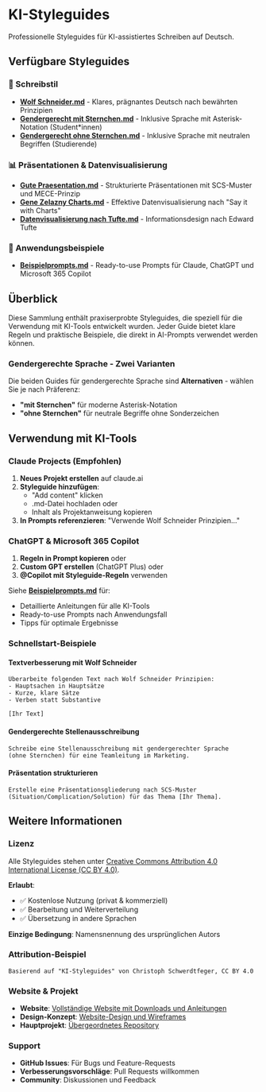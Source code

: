 # KI-Styleguides

Professionelle Styleguides für KI-assistiertes Schreiben auf Deutsch.

## Verfügbare Styleguides

### 📝 Schreibstil
- **[Wolf Schneider.md](Wolf%20Schneider.md)** - Klares, prägnantes Deutsch nach bewährten Prinzipien
- **[Gendergerecht mit Sternchen.md](Gendergerecht%20mit%20Sternchen.md)** - Inklusive Sprache mit Asterisk-Notation (Student*innen)
- **[Gendergerecht ohne Sternchen.md](Gendergerecht%20ohne%20Sternchen.md)** - Inklusive Sprache mit neutralen Begriffen (Studierende)

### 📊 Präsentationen & Datenvisualisierung
- **[Gute Praesentation.md](Gute%20Praesentation.md)** - Strukturierte Präsentationen mit SCS-Muster und MECE-Prinzip
- **[Gene Zelazny Charts.md](Gene%20Zelazny%20Charts.md)** - Effektive Datenvisualisierung nach "Say it with Charts"
- **[Datenvisualisierung nach Tufte.md](Datenvisualisierung%20nach%20Tufte.md)** - Informationsdesign nach Edward Tufte

### 🤖 Anwendungsbeispiele
- **[Beispielprompts.md](Beispielprompts.md)** - Ready-to-use Prompts für Claude, ChatGPT und Microsoft 365 Copilot

## Überblick

Diese Sammlung enthält praxiserprobte Styleguides, die speziell für die Verwendung mit KI-Tools entwickelt wurden. Jeder Guide bietet klare Regeln und praktische Beispiele, die direkt in AI-Prompts verwendet werden können.

### Gendergerechte Sprache - Zwei Varianten

Die beiden Guides für gendergerechte Sprache sind **Alternativen** - wählen Sie je nach Präferenz:
- **"mit Sternchen"** für moderne Asterisk-Notation
- **"ohne Sternchen"** für neutrale Begriffe ohne Sonderzeichen

## Verwendung mit KI-Tools

### Claude Projects (Empfohlen)
1. **Neues Projekt erstellen** auf claude.ai
2. **Styleguide hinzufügen**:
   - "Add content" klicken
   - .md-Datei hochladen oder
   - Inhalt als Projektanweisung kopieren
3. **In Prompts referenzieren**: "Verwende Wolf Schneider Prinzipien..."

### ChatGPT & Microsoft 365 Copilot
1. **Regeln in Prompt kopieren** oder
2. **Custom GPT erstellen** (ChatGPT Plus) oder  
3. **@Copilot mit Styleguide-Regeln** verwenden

Siehe **[Beispielprompts.md](Beispielprompts.md)** für:
- Detaillierte Anleitungen für alle KI-Tools
- Ready-to-use Prompts nach Anwendungsfall
- Tipps für optimale Ergebnisse

### Schnellstart-Beispiele

#### Textverbesserung mit Wolf Schneider
```
Überarbeite folgenden Text nach Wolf Schneider Prinzipien:
- Hauptsachen in Hauptsätze
- Kurze, klare Sätze
- Verben statt Substantive

[Ihr Text]
```

#### Gendergerechte Stellenausschreibung
```
Schreibe eine Stellenausschreibung mit gendergerechter Sprache 
(ohne Sternchen) für eine Teamleitung im Marketing.
```

#### Präsentation strukturieren
```
Erstelle eine Präsentationsgliederung nach SCS-Muster 
(Situation/Complication/Solution) für das Thema [Ihr Thema].
```

## Weitere Informationen

### Lizenz
Alle Styleguides stehen unter [Creative Commons Attribution 4.0 International License (CC BY 4.0)](LICENSE).

**Erlaubt**:
- ✅ Kostenlose Nutzung (privat & kommerziell)
- ✅ Bearbeitung und Weiterverteilung
- ✅ Übersetzung in andere Sprachen

**Einzige Bedingung**: Namensnennung des ursprünglichen Autors

### Attribution-Beispiel
```
Basierend auf "KI-Styleguides" von Christoph Schwerdtfeger, CC BY 4.0
```

### Website & Projekt
- **Website**: [Vollständige Website mit Downloads und Anleitungen](../Website%20Code/)
- **Design-Konzept**: [Website-Design und Wireframes](../Website%20Design/)
- **Hauptprojekt**: [Übergeordnetes Repository](../README.md)

### Support
- **GitHub Issues**: Für Bugs und Feature-Requests
- **Verbesserungsvorschläge**: Pull Requests willkommen
- **Community**: Diskussionen und Feedback
